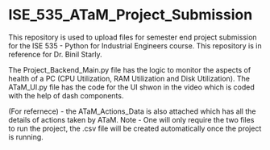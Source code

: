 # ISE_535_ATaM_Project_Submission
This repository is used to upload files for semester end project submission for the ISE 535 - Python for Industrial Engineers course. This repository is in reference for Dr. Binil Starly.

The Project_Backend_Main.py file has the logic to monitor the aspects of health of a PC (CPU Utilization, RAM Utilization and Disk Utilization).
The ATaM_UI.py file has the code for the UI shwon in the video which is coded with the help of dash components.

(For refernece) - the ATaM_Actions_Data is also attached which has all the details of actions taken by ATaM.
Note - One will only require the two files to run the project, the .csv file will be created automatically once the project is running.
